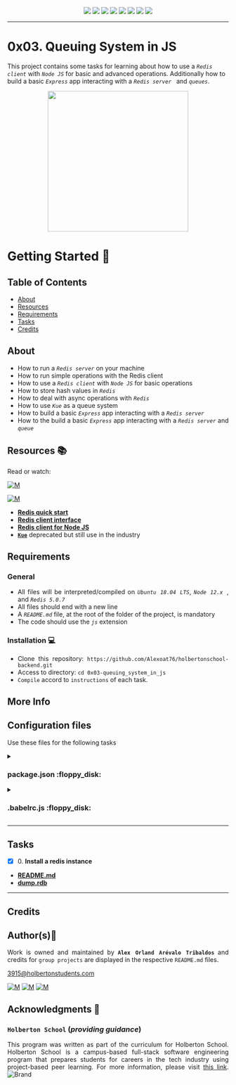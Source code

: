 <p align="center">
<img src="https://img.shields.io/badge/LINUX-darkgreen.svg"/>
<img src="https://img.shields.io/badge/Shell-ligthgreen.svg"/>
<img src="https://img.shields.io/badge/Vim-green.svg"/>
<img src="https://img.shields.io/badge/JavaScript-yellow.svg"/>
<img src="https://img.shields.io/badge/Redis-darkred.svg"/>
<img src="https://img.shields.io/badge/NodeJS-gold.svg"/>
<img src="https://img.shields.io/badge/Express-darkslategray.svg"/>
<img src="https://img.shields.io/badge/Markdown-black.svg"/><br>	
</p>

---

# 0x03. Queuing System in JS

This project contains some tasks for learning about how to use a *` Redis client `* with *` Node JS `* for basic and advanced operations. Additionally how to build a basic *` Express `* app interacting with a *`Redis server `* and *` queues `*.

<p align="center">
  <img width="320"  
        src="https://assets.northflank.com/noderedis_bd32becbf1.png"
  >
</p>

# Getting Started :running:	
<div style="text-align: justify">

## Table of Contents
* [About](#about)
* [Resources](#resources-books)
* [Requirements](#requirements)
* [Tasks](#tasks)
* [Credits](#credits)

## About

- How to run a *` Redis server `* on your machine
- How to run simple operations with the Redis client
- How to use a *` Redis client `* with *` Node JS `* for basic operations
- How to store hash values in *` Redis `*
- How to deal with async operations with *`Redis `*
- How to use *` Kue `* as a queue system
- How to build a basic *` Express `* app interacting with a *` Redis server `*
- How to the build a basic *` Express `* app interacting with a *` Redis server `* and *` queue `*

## Resources :books:
Read or watch:
	
[![M](https://upload.wikimedia.org/wikipedia/commons/thumb/2/2f/Google_2015_logo.svg/80px-Google_2015_logo.svg.png)](https://www.google.com/search?q=create+Queues+using+Redis+and+Node.js&oq=create+Queues+using+Redis+and+Node.js&aqs=chrome..69i57j69i59i450l8.265j0j15&sourceid=chrome&ie=UTF-8)

[![M](https://upload.wikimedia.org/wikipedia/commons/thumb/e/e1/Logo_of_YouTube_%282015-2017%29.svg/70px-Logo_of_YouTube_%282015-2017%29.svg.png)](https://www.youtube.com/results?search_query=+create+Queues+using+Redis+and+Node.js)

- **[Redis quick start](https://intranet.hbtn.io/rltoken/N3VQ8F3JcO_8y2choAxM8A)** 
- **[Redis client interface](https://intranet.hbtn.io/rltoken/LxL6RlhyDI7sytIGk70tJw)** 
- **[Redis client for Node JS](https://intranet.hbtn.io/rltoken/stMk7Lq4xQIvdG_nVGCEgg)** 
- **[` Kue `](https://intranet.hbtn.io/rltoken/YokLsRwYqQrdOAN2hIhkuQ)** 
deprecated but still use in the industry

## Requirements
### General

- All files will be interpreted/compiled on *`Ubuntu 18.04 LTS`*, *`Node 12.x `*, and *`Redis 5.0.7 `*
- All files should end with a new line
- A  *` README.md `*  file, at the root of the folder of the project, is mandatory
- The code should use the *` js `* extension

### Installation :computer:
	
- Clone this repository: `https://github.com/Alexoat76/holbertonschool-backend.git`	
- Access to directory: `cd 0x03-queuing_system_in_js`
- `Compile` accord to `instructions` of each task.

## More Info
## Configuration files
Use these files for the following tasks

<details>
  <summary><h3>package.json :floppy_disk:</h3></summary>

```javascript

{
    "name": "queuing_system_in_js",
    "version": "1.0.0",
    "description": "",
    "main": "index.js",
    "scripts": {
      "lint": "./node_modules/.bin/eslint",
      "check-lint": "lint [0-9]*.js",
      "test": "./node_modules/.bin/mocha --require @babel/register --exit",
      "dev": "nodemon --exec babel-node --presets @babel/preset-env"
    },
    "author": "",
    "license": "ISC",
    "dependencies": {
      "chai-http": "^4.3.0",
      "express": "^4.17.1",
      "kue": "^0.11.6",
      "redis": "^2.8.0"
    },
    "devDependencies": {
      "@babel/cli": "^7.8.0",
      "@babel/core": "^7.8.0",
      "@babel/node": "^7.8.0",
      "@babel/preset-env": "^7.8.2",
      "@babel/register": "^7.8.0",
      "eslint": "^6.4.0",
      "eslint-config-airbnb-base": "^14.0.0",
      "eslint-plugin-import": "^2.18.2",
      "eslint-plugin-jest": "^22.17.0",
      "nodemon": "^2.0.2",
      "chai": "^4.2.0",
      "mocha": "^6.2.2",
      "request": "^2.88.0",
      "sinon": "^7.5.0"
    }
  }

```
</details>

<details>
  <summary><h3>.babelrc.js :floppy_disk:</h3></summary>

```javascript
{
  "presets": [
    "@babel/preset-env"
  ]
}

```
</details>

---

## Tasks

- [x] 0\. **Install a redis instance**
- **[README.md](./README.md)**
- **[dump.rdb](./dump.rdb)**

---

## Credits

## Author(s):blue_book:

Work is owned and maintained by 
	**`Alex Orland Arévalo Tribaldos`**  and credits for `group projects` are displayed in the respective `README.md` files.

<3915@holbertonstudents.com>
	
[![M](https://upload.wikimedia.org/wikipedia/commons/thumb/9/91/Octicons-mark-github.svg/25px-Octicons-mark-github.svg.png)](https://github.com/Alexoat76)
[![M](https://upload.wikimedia.org/wikipedia/fr/thumb/c/c8/Twitter_Bird.svg/25px-Twitter_Bird.svg.png)](https://twitter.com/aoarevalot)
[![M](https://upload.wikimedia.org/wikipedia/commons/thumb/c/ca/LinkedIn_logo_initials.png/25px-LinkedIn_logo_initials.png)](https://www.linkedin.com/in/Alexoat76/)

## Acknowledgments :mega: 

### **`Holberton School`** (*providing guidance*)
	
This program was written as part of the curriculum for Holberton School.
Holberton School is a campus-based full-stack software engineering program
that prepares students for careers in the tech industry using project-based
peer learning. For more information,  please visit [this link](https://www.holbertonschool.com/).
![Brand](https://assets.website-files.com/6105315644a26f77912a1ada/610540e8b4cd6969794fe673_Holberton_School_logo-04-04.svg)
